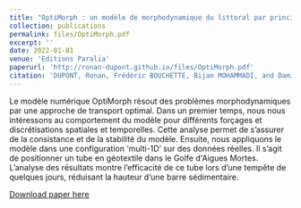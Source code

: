 ```yaml
---
title: "OptiMorph : un modèle de morphodynamique du littoral par principe de minimisation. Analyse de sensibilité en 1D et application multi-1D"
collection: publications
permalink: files/OptiMorph.pdf
excerpt: ''
date: 2022-01-01
venue: 'Editions Paralia'
paperurl: 'http://ronan-dupont.github.io/files/OptiMorph.pdf'
citation: 'DUPONT, Ronan, Frédéric BOUCHETTE, Bijan MOHAMMADI, and Damien SOUS (2022). “OptiMorph: un modèle de morphodynamique du littoral par principe de minimisation. Analyse de sensibilité en 1D et application Multi-1D”. In: JNGCGC 17, pp. 327–336. DOI: doi.org/10.5150/jngcgc.2022.034.'
---
```

Le modèle numérique OptiMorph résout des problèmes morphodynamiques par une approche de transport optimal. Dans un premier temps, nous nous intéressons au comportement du modèle pour différents forçages et discrétisations spatiales et temporelles. Cette analyse permet de s’assurer de la consistance et de la stabilité du modèle. Ensuite, nous appliquons le modèle dans une configuration ‘multi-1D’ sur des données réelles. Il s’agit de positionner un tube en géotextile dans le Golfe d'Aigues Mortes. L’analyse des résultats montre l’efficacité de ce tube lors d’une tempête de quelques jours, réduisant la hauteur d’une barre sédimentaire. 

[Download paper here](http://ronan-dupont.github.io/files/Sandy_beach_dynamics.pdf)

